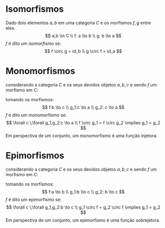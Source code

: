 # Isomorfismos 
Dado dois elementos $a,b$ em uma categoria $C$ e os morfismos $f,g$ entre eles. 
$$
    a,b \in C \\
    f: a \to b \\
    g: b \to a
$$
$f$ é dito um _isomorfismo_ se:
$$
    f \circ g = id_b \\
    g \circ f = id_a
$$

# Monomorfismos
considerando a categoria $C$ e os seus devidos objetos $a,b,c$
e sendo $f$ um morfismo em $C$:

tomando os morfismos: 
$$
    f:b \to c \\
    g_1:c \to a \\
    g_2: c \to a
$$
$f$ é dito um monomorfismo se:
$$
    \forall c \;\forall g_1,g_2:c \to a \\
    f \circ g_1 = f \circ g_2
    \implies g_1 = g_2 
$$
Em perspectiva de um conjunto, um monomorfismo é uma função injetora.

# Epimorfismos

considerando a categoria $C$ e os seus devidos objetos $a,b,c$
e sendo $f$ um morfismo em $C$:

tomando os morfismos: 
$$
    f:a \to b \\
    g_1:b \to c \\
    g_2: b \to c
$$
$f$ é dito um epimorfismo se:
$$
    \forall c \;\forall g_1,g_2:b \to c \\
    g_1 \circ f = g_2 \circ f
    \implies g_1 = g_2 
$$
Em perspectiva de um conjunto, um epimorfismo é uma função sobrejetora. 

